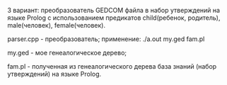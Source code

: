 3 вариант: преобразователь GEDCOM файла в набор утверждений на языке Prolog с использованием предикатов child(ребенок, родитель), male(человек), female(человек).

parser.cpp - преобразователь; применение: ./a.out my.ged fam.pl

my.ged - мое генеалогическое дерево;

fam.pl - полученная из генеалогического дерева база знаний (набор утверждений) на языке Prolog.
